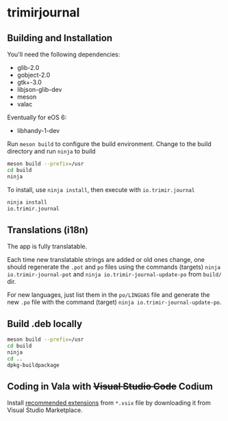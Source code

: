 # trimirjournal

## Building and Installation

You'll need the following dependencies:
* glib-2.0
* gobject-2.0
* gtk+-3.0
* libjson-glib-dev
* meson
* valac

Eventually for eOS 6:

* libhandy-1-dev

Run `meson build` to configure the build environment. Change to the build directory and run `ninja` to build

```bash
meson build --prefix=/usr
cd build
ninja
```

To install, use `ninja install`, then execute with `io.trimir.journal`

```bash
ninja install
io.trimir.journal
```

## Translations (i18n)

The app is fully translatable.

Each time new translatable strings are added or old ones change, one should regenerate the `.pot` and `po` files using the commands (targets) `ninja io.trimir-journal-pot` and `ninja io.trimir-journal-update-po` from `build/` dir.

For new languages, just list them in the `po/LINGUAS` file and generate the new `.po` file with the command (target) `ninja io.trimir-journal-update-po`.

## Build .deb locally

```bash
meson build --prefix=/usr
cd build
ninja
cd ..
dpkg-buildpackage
```

## Coding in Vala with ~~Visual Studio Code~~ Codium

Install [recommended extensions](https://wiki.gnome.org/Projects/Vala/Tools/VisualStudioCode) from `*.vsix` file by downloading it from Visual Studio Marketplace.
